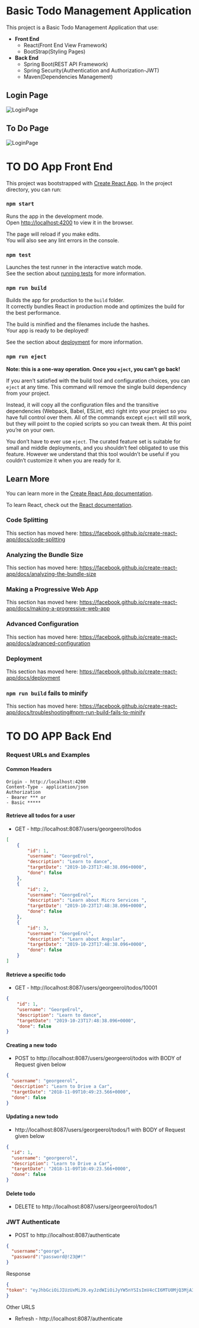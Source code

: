 # Basic Todo Management Application
This project is a Basic Todo Management Application that use:
* **Front End**
   * React(Front End View Framework)
   * BootStrap(Styling Pages)
* **Back End** 
   * Spring Boot(REST API Framework)
   * Spring Security(Authentication and Authorization-JWT)
   * Maven(Dependencies Management)
   
## Login Page   
![LoginPage](./Images/LoginPage.png)

## To Do Page
![LoginPage](./Images/ToDoPage.png)

   
# TO DO App Front End
This project was bootstrapped with [Create React App](https://github.com/facebook/create-react-app).
In the project directory, you can run:

### `npm start`

Runs the app in the development mode.<br>
Open [http://localhost:4200](http://localhost:4200) to view it in the browser.

The page will reload if you make edits.<br>
You will also see any lint errors in the console.

### `npm test`

Launches the test runner in the interactive watch mode.<br>
See the section about [running tests](https://facebook.github.io/create-react-app/docs/running-tests) for more information.

### `npm run build`

Builds the app for production to the `build` folder.<br>
It correctly bundles React in production mode and optimizes the build for the best performance.

The build is minified and the filenames include the hashes.<br>
Your app is ready to be deployed!

See the section about [deployment](https://facebook.github.io/create-react-app/docs/deployment) for more information.

### `npm run eject`

**Note: this is a one-way operation. Once you `eject`, you can’t go back!**

If you aren’t satisfied with the build tool and configuration choices, you can `eject` at any time. This command will remove the single build dependency from your project.

Instead, it will copy all the configuration files and the transitive dependencies (Webpack, Babel, ESLint, etc) right into your project so you have full control over them. All of the commands except `eject` will still work, but they will point to the copied scripts so you can tweak them. At this point you’re on your own.

You don’t have to ever use `eject`. The curated feature set is suitable for small and middle deployments, and you shouldn’t feel obligated to use this feature. However we understand that this tool wouldn’t be useful if you couldn’t customize it when you are ready for it.

## Learn More

You can learn more in the [Create React App documentation](https://facebook.github.io/create-react-app/docs/getting-started).

To learn React, check out the [React documentation](https://reactjs.org/).

### Code Splitting

This section has moved here: https://facebook.github.io/create-react-app/docs/code-splitting

### Analyzing the Bundle Size

This section has moved here: https://facebook.github.io/create-react-app/docs/analyzing-the-bundle-size

### Making a Progressive Web App

This section has moved here: https://facebook.github.io/create-react-app/docs/making-a-progressive-web-app

### Advanced Configuration

This section has moved here: https://facebook.github.io/create-react-app/docs/advanced-configuration

### Deployment

This section has moved here: https://facebook.github.io/create-react-app/docs/deployment

### `npm run build` fails to minify

This section has moved here: https://facebook.github.io/create-react-app/docs/troubleshooting#npm-run-build-fails-to-minify

# TO DO APP Back End

### Request URLs and Examples

#### Common Headers

```
Origin - http://localhost:4200
Content-Type - application/json
Authorization 
- Bearer *** or
- Basic *****
```


#### Retrieve all todos for a user 

- GET - http://localhost:8087/users/georgeerol/todos

```json
[
    {
        "id": 1,
        "username": "GeorgeErol",
        "description": "Learn to dance",
        "targetDate": "2019-10-23T17:48:38.096+0000",
        "done": false
    },
    {
        "id": 2,
        "username": "GeorgeErol",
        "description": "Learn about Micro Services ",
        "targetDate": "2019-10-23T17:48:38.096+0000",
        "done": false
    },
    {
        "id": 3,
        "username": "GeorgeErol",
        "description": "Learn about Angular",
        "targetDate": "2019-10-23T17:48:38.096+0000",
        "done": false
    }
]
```

#### Retrieve a specific todo

- GET - http://localhost:8087/users/georgeerol/todos/10001

```json
{
    "id": 1,
    "username": "GeorgeErol",
    "description": "Learn to dance",
    "targetDate": "2019-10-23T17:48:38.096+0000",
    "done": false
}
```

#### Creating a new todo

- POST to http://localhost:8087/users/georgeerol/todos with BODY of Request given below

```json
{
  "username": "georgeerol",
  "description": "Learn to Drive a Car",
  "targetDate": "2018-11-09T10:49:23.566+0000",
  "done": false
}
```

#### Updating a new todo

- http://localhost:8087/users/georgeerol/todos/1 with BODY of Request given below

```json
{
  "id": 1,
  "username": "georgeerol",
  "description": "Learn to Drive a Car",
  "targetDate": "2018-11-09T10:49:23.566+0000",
  "done": false
}
```

#### Delete todo

- DELETE to http://localhost:8087/users/georgeerol/todos/1

### JWT Authenticate

- POST to http://localhost:8087/authenticate


```json
{
  "username":"george",
  "password":"password@!23@#!"
}
```

Response

```json
{
"token": "eyJhbGciOiJIUzUxMiJ9.eyJzdWIiOiJyYW5nYSIsImV4cCI6MTU0MjQ3MjA3NCwiaWF0IjoxNTQxODY3Mjc0fQ.kD6UJQyxjSPMzAhoTJRr-Z5UL-FfgsyxbdseWQvk0fLi7eVXAKhBkWfj06SwH43sY_ZWBEeLuxaE09szTboefw"
}
```

Other URLS
- Refresh - http://localhost:8087/authenticate


